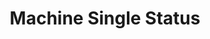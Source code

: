 ---
layout: article
title: Machine Single Status
description: 
  - Designer template for a real-time machine status
lang: en
weight: 500
isDraft: false
ref: Machine_Single_Status
category:
  - Status
  - Single Machine
  - Warning
  - Error
  - Problem
image: Machine_Single_Status_DE.png
download: Machine_Single_Status_DE.pbmx
overview_description:
overview_benefits:
overview_data_sources:
---